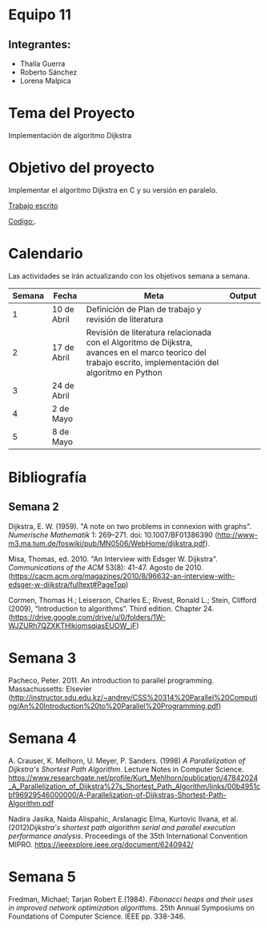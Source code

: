 # Equipo 11

## Integrantes:

- Thalía Guerra
- Roberto Sánchez
- Lorena Malpica

# Tema del Proyecto
Implementación de algoritmo Dijkstra

# Objetivo del proyecto
Implementar el algoritmo Dijkstra en C y su versión en paralelo.

 [Trabajo escrito](https://drive.google.com/open?id=1_edvCMJje75oSF46WjvKv6OmfmkKxOAo)

 [Codigo:](https://github.com/lmalpicas/analisis-numerico-computo-cientifico/tree/master/proyecto_final/proyectos/equipos/equipo_11/avance_15_05_18/codigo).


# Calendario

Las actividades se irán actualizando con los objetivos semana a semana.

| Semana | Fecha      | Meta                                                                       | Output                                                              |
|--------|------------|----------------------------------------------------------------------------|---------------------------------------------------------------------|
| 1 | 10 de Abril|Definición de Plan de trabajo y revisión de literatura||
| 2 | 17 de Abril|Revisión de literatura relacionada con el Algoritmo de Dijkstra, avances en el marco teorico del trabajo escrito, implementación del algoritmo en Python||
| 3 | 24 de Abril|||
| 4 |  2 de Mayo |||
| 5 |  8 de Mayo |||




# Bibliografía

## Semana 2

Dijkstra, E. W. (1959). "A note on two problems in connexion with graphs". *Numerische Mathematik* 1: 269–271. doi: 10.1007/BF01386390 (http://www-m3.ma.tum.de/foswiki/pub/MN0506/WebHome/dijkstra.pdf).

Misa, Thomas, ed. 2010. "An Interview with Edsger W. Dijkstra". *Communications of the ACM* 53(8): 41-47. Agosto de 2010. (https://cacm.acm.org/magazines/2010/8/96632-an-interview-with-edsger-w-dijkstra/fulltext#PageTop)

Cormen, Thomas H.; Leiserson, Charles E.; Rivest, Ronald L.; Stein, Clifford (2009), “Introduction to algorithms”. Third edition. Chapter 24.(https://drive.google.com/drive/u/0/folders/1W-WJZURh7QZXKTHlkiomsqiasEUOW_jF)

# Semana 3
Pacheco, Peter. 2011. An introduction to parallel programming. Massachussetts: Elsevier (http://instructor.sdu.edu.kz/~andrey/CSS%20314%20Parallel%20Computing/An%20Introduction%20to%20Parallel%20Programming.pdf)

# Semana 4

A. Crauser, K. Melhorn, U. Meyer, P. Sanders. (1998) *A Parallelization of Dijkstra's Shortest Path Algorithm*. Lecture Notes in Computer Science. https://www.researchgate.net/profile/Kurt_Mehlhorn/publication/47842024_A_Parallelization_of_Dijkstra%27s_Shortest_Path_Algorithm/links/00b4951cbf96929546000000/A-Parallelization-of-Dijkstras-Shortest-Path-Algorithm.pdf


Nadira Jasika, Naida Alispahic, Arslanagic Elma, Kurtovic Ilvana, et al. (2012)*Dijkstra's shortest path algorithm serial and parallel execution performance analysis*. Proceedings of the 35th International Convention MIPRO. https://ieeexplore.ieee.org/document/6240942/ 

# Semana 5 

Fredman, Michael; Tarjan Robert E.(1984). *Fibonacci heaps and their uses in improved network optimization algorithms*. 25th Annual Symposiums on Foundations of Computer Science. IEEE pp. 338-346.
